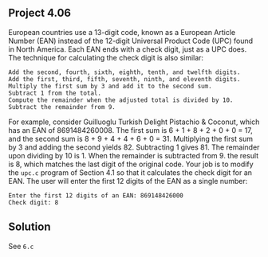 ## Project 4.06

European countries use a 13-digit code, known as a European Article Number (EAN) instead of the 12-digit Universal Product Code (UPC) found   in North America. Each EAN ends with a check digit, just as a UPC does. The technique for calculating the check digit is also similar:   

    Add the second, fourth, sixth, eighth, tenth, and twelfth digits.  
    Add the first, third, fifth, seventh, ninth, and eleventh digits.  
    Multiply the first sum by 3 and add it to the second sum.  
    Subtract 1 from the total.  
    Compute the remainder when the adjusted total is divided by 10.  
    Subtract the remainder from 9.  

For example, consider Guilluoglu Turkish Delight Pistachio & Coconut, which has an EAN of 8691484260008. The first sum is 6 + 1 + 8 + 2 + 0 + 0 = 17, and the second sum is 8 + 9 + 4 + 4 + 6 + 0 = 31. Multiplying the first sum by 3 and adding the second yields 82. Subtracting 1 gives 81. The remainder upon dividing by 10 is 1. When the remainder is subtracted from 9. the result is 8, which matches the last digit of the original code. Your job is to modify the `upc.c` program of Section 4.1 so that it calculates the check digit for an EAN. The user will enter the first 12 digits of the EAN as a single number:

```
Enter the first 12 digits of an EAN: 869148426000 
Check digit: 8
```

## Solution

See `6.c`